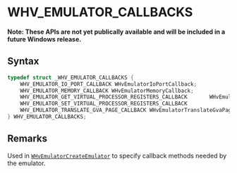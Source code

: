 # WHV_EMULATOR_CALLBACKS
**Note: These APIs are not yet publically available and will be included in a future Windows release.**

## Syntax

```c
typedef struct _WHV_EMULATOR_CALLBACKS {
    WHV_EMULATOR_IO_PORT_CALLBACK WHvEmulatorIoPortCallback;
    WHV_EMULATOR_MEMORY_CALLBACK WHvEmulatorMemoryCallback;
    WHV_EMULATOR_GET_VIRTUAL_PROCESSOR_REGISTERS_CALLBACK       WHvEmulatorGetVirtualProcessorRegisters;
    WHV_EMULATOR_SET_VIRTUAL_PROCESSOR_REGISTERS_CALLBACK               WHvEmulatorSetVirtualProcessorRegisters;
    WHV_EMULATOR_TRANSLATE_GVA_PAGE_CALLBACK WHvEmulatorTranslateGvaPage;
} WHV_EMULATOR_CALLBACKS;
```
## Remarks
Used in [`WHvEmulatorCreateEmulator`](WHvEmulatorCreateEmulator.md) to specify callback methods needed by the emulator.
